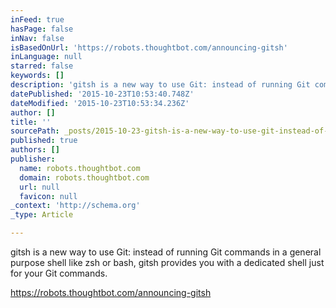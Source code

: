 ```yaml
---
inFeed: true
hasPage: false
inNav: false
isBasedOnUrl: 'https://robots.thoughtbot.com/announcing-gitsh'
inLanguage: null
starred: false
keywords: []
description: 'gitsh is a new way to use Git: instead of running Git commands in a general purpose shell like zsh or bash, gitsh provides you with a dedicated shell just for y'
datePublished: '2015-10-23T10:53:40.748Z'
dateModified: '2015-10-23T10:53:34.236Z'
author: []
title: ''
sourcePath: _posts/2015-10-23-gitsh-is-a-new-way-to-use-git-instead-of-running-git-comman.md
published: true
authors: []
publisher:
  name: robots.thoughtbot.com
  domain: robots.thoughtbot.com
  url: null
  favicon: null
_context: 'http://schema.org'
_type: Article

---
```

gitsh is a new way to use Git: instead of running Git commands in a general purpose shell like zsh or bash, gitsh provides you with a dedicated shell just for your Git commands.

https://robots.thoughtbot.com/announcing-gitsh